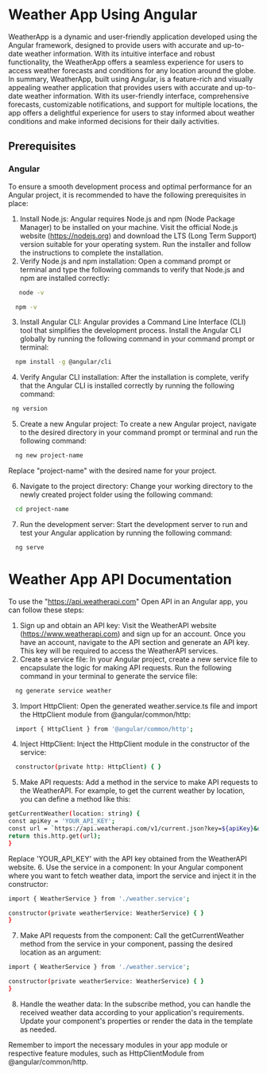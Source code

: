# Weather App Using Angular
WeatherApp is a dynamic and user-friendly application developed using the Angular framework, designed to provide users with accurate and up-to-date weather information. With its intuitive interface and robust functionality, the WeatherApp offers a seamless experience for users to access weather forecasts and conditions for any location around the globe. In summary, WeatherApp, built using Angular, is a feature-rich and visually appealing weather application that provides users with accurate and up-to-date weather information. With its user-friendly interface, comprehensive forecasts, customizable notifications, and support for multiple locations, the app offers a delightful experience for users to stay informed about weather conditions and make informed decisions for their daily activities.

## Prerequisites
### Angular
To ensure a smooth development process and optimal performance for an Angular project, it is recommended to have the following prerequisites in place:
1. Install Node.js: Angular requires Node.js and npm (Node Package Manager) to be installed on your machine. Visit the official Node.js website (https://nodejs.org) and download the LTS (Long Term Support) version suitable for your operating system. Run the installer and follow the instructions to complete the installation.
2. Verify Node.js and npm installation: Open a command prompt or terminal and type the following commands to verify that Node.js and npm are installed correctly:
 ```bash
    node -v
 ```
  ```bash
    npm -v
 ```
 3. Install Angular CLI: Angular provides a Command Line Interface (CLI) tool that simplifies the development process. Install the Angular CLI globally by running the following command in your command prompt or terminal:
  ```bash
    npm install -g @angular/cli
 ```
 4. Verify Angular CLI installation: After the installation is complete, verify that the Angular CLI is installed correctly by running the following command:
   ```bash
    ng version
 ```
 5. Create a new Angular project: To create a new Angular project, navigate to the desired directory in your command prompt or terminal and run the following command:
  ```bash
    ng new project-name
 ```
Replace "project-name" with the desired name for your project.

6. Navigate to the project directory: Change your working directory to the newly created project folder using the following command:
  ```bash
    cd project-name
 ```
7. Run the development server: Start the development server to run and test your Angular application by running the following command:
  ```bash
    ng serve
 ```

# Weather App API Documentation
To use the "https://api.weatherapi.com" Open API in an Angular app, you can follow these steps:
1. Sign up and obtain an API key: Visit the WeatherAPI website (https://www.weatherapi.com) and sign up for an account. Once you have an account, navigate to the API section and generate an API key. This key will be required to access the WeatherAPI services.
2. Create a service file: In your Angular project, create a new service file to encapsulate the logic for making API requests. Run the following command in your terminal to generate the service file:
  ```bash
    ng generate service weather
 ```
3. Import HttpClient: Open the generated weather.service.ts file and import the HttpClient module from @angular/common/http:
  ```bash
    import { HttpClient } from '@angular/common/http';
 ```
4. Inject HttpClient: Inject the HttpClient module in the constructor of the service:
  ```bash
    constructor(private http: HttpClient) { }
 ```
5. Make API requests: Add a method in the service to make API requests to the WeatherAPI. For example, to get the current weather by location, you can define a method like this:
  ```bash
  getCurrentWeather(location: string) {
  const apiKey = 'YOUR_API_KEY';
  const url = `https://api.weatherapi.com/v1/current.json?key=${apiKey}&q=${location}`;
  return this.http.get(url);
}
 ```
Replace 'YOUR_API_KEY' with the API key obtained from the WeatherAPI website.
6. Use the service in a component: In your Angular component where you want to fetch weather data, import the service and inject it in the constructor:
  ```bash
import { WeatherService } from './weather.service';

constructor(private weatherService: WeatherService) { }
}
 ```
7. Make API requests from the component: Call the getCurrentWeather method from the service in your component, passing the desired location as an argument:
  ```bash
import { WeatherService } from './weather.service';

constructor(private weatherService: WeatherService) { }
}
 ```
8. Handle the weather data: In the subscribe method, you can handle the received weather data according to your application's requirements. Update your component's properties or render the data in the template as needed.

Remember to import the necessary modules in your app module or respective feature modules, such as HttpClientModule from @angular/common/http.

